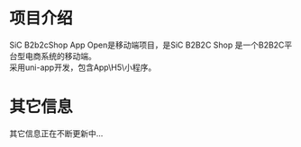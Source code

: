 
# 项目介绍
SiC B2b2cShop App Open是移动端项目，是SiC B2B2C Shop 是一个B2B2C平台型电商系统的移动端。  
采用uni-app开发，包含App\H5\小程序。  

# 其它信息
其它信息正在不断更新中...




